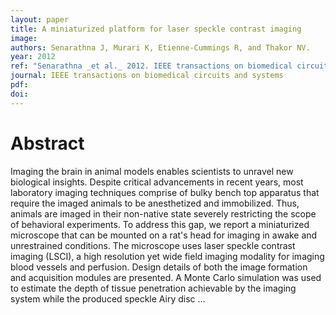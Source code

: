 ```yaml
---
layout: paper
title: A miniaturized platform for laser speckle contrast imaging
image:
authors: Senarathna J, Murari K, Etienne-Cummings R, and Thakor NV.
year: 2012
ref: "Senarathna _et al._ 2012. IEEE transactions on biomedical circuits and systems vol. 6, no. 5: 437-445."
journal: IEEE transactions on biomedical circuits and systems
pdf: 
doi: 
---
```


# Abstract
Imaging the brain in animal models enables scientists to unravel new biological insights. Despite critical advancements in recent years, most laboratory imaging techniques comprise of bulky bench top apparatus that require the imaged animals to be anesthetized and immobilized. Thus, animals are imaged in their non-native state severely restricting the scope of behavioral experiments. To address this gap, we report a miniaturized microscope that can be mounted on a rat's head for imaging in awake and unrestrained conditions. The microscope uses laser speckle contrast imaging (LSCI), a high resolution yet wide field imaging modality for imaging blood vessels and perfusion. Design details of both the image formation and acquisition modules are presented. A Monte Carlo simulation was used to estimate the depth of tissue penetration achievable by the imaging system while the produced speckle Airy disc …


